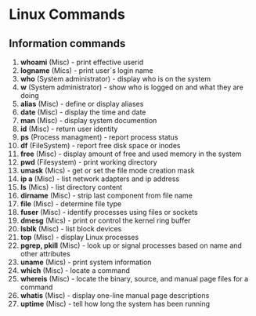 # Linux Commands



## Information commands

1. **whoami** (Misc) - print effective userid 
2. **logname** (Mics) - print user´s login name
3. **who** (System administrator) - display who is on the system
4. **w** (System administrator) - show who is logged on and what they are doing
5. **alias** (Misc) - define or display aliases
6. **date** (Misc) - display the time and date
7. **man** (Misc) - display system documention
8. **id** (Misc) - return user identity
9. **ps** (Process managment) - report process status
10. **df** (FileSystem) - report free disk space or inodes
11. **free** (Misc) - display amount of free and used memory in the system
12. **pwd** (Filesystem) - print working directory
13. **umask** (Mics) - get or set the file mode creation mask
14. **ip a** (Misc) - list network adapters and ip address
15. **ls** (Mics) - list directory content
16. **dirname** (Misc) - strip last component from file name
17. **file** (Misc) - determine file type
18. **fuser** (Misc) - identify processes using files or sockets
19. **dmesg** (Mics) - print or control the kernel ring buffer
20. **lsblk** (Misc) - list block devices
21. **top** (Misc) - display Linux processes
22. **pgrep, pkill** (Misc) - look up or signal processes based on name and other attributes
23. **uname** (Mics) - print system information
24. **which** (Misc) - locate a command
25. **whereis** (Misc) - locate the binary, source, and manual page files for a command
26. **whatis** (Misc) - display one-line manual page descriptions
27. **uptime** (Misc) - tell how long the system has been running

